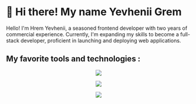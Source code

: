 <h1>👋 Hi there!  My name Yevhenii Grem</h1>
<p> Hello! I'm Hrem Yevhenii, a seasoned frontend developer with two years of commercial experience. Currently, I'm expanding my skills to become a full-stack developer, proficient in launching and deploying web applications.</p>
 <h2> My favorite tools and technologies :</h2>
  <p align="center">
  <a href="https://skillicons.dev">
    <img src="https://skillicons.dev/icons?i=html,css,sass,bootstrap,tailwind,gulp,materialui,figma" />
  </a>
</p>
<p align="center">   <img src="https://skillicons.dev/icons?i=js,ts,react,redux,webpack,vite,jest" />
</p>
<p align="center">
    <img src="https://skillicons.dev/icons?i=git,github,nextjs,docker,kubernetes,nodejs" />
</p>

  

<!--
**ZhekaGrem/ZhekaGrem** is a ✨ _special_ ✨ repository because its `README.md` (this file) appears on your GitHub profile.

Here are some ideas to get you started:

- 🔭 I’m currently working on ...
- 🌱 I’m currently learning ...
- 👯 I’m looking to collaborate on ...
- 🤔 I’m looking for help with ...
- 💬 Ask me about ...
- 📫 How to reach me: ...
- 😄 Pronouns: ...
- ⚡ Fun fact: ...
-->
